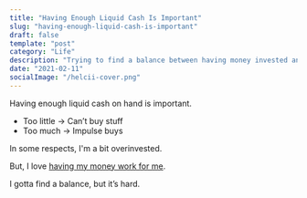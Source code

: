 ```yaml
---
title: "Having Enough Liquid Cash Is Important"
slug: "having-enough-liquid-cash-is-important"
draft: false
template: "post"
category: "Life"
description: "Trying to find a balance between having money invested and having cash on hand."
date: "2021-02-11"
socialImage: "/helcii-cover.png"
---
```


Having enough liquid cash on hand is important.

- Too little → Can’t buy stuff
- Too much → Impulse buys

In some respects, I'm a bit overinvested.

But, I love [having my money work for me](https://antdke.co/posts/money-in-the-bank).

I gotta find a balance, but it’s hard.
